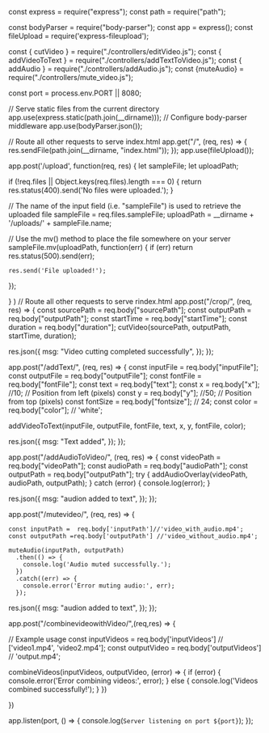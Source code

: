 const express = require("express");
const path = require("path");

const bodyParser = require("body-parser");
const app = express();
const fileUpload = require('express-fileupload');


const { cutVideo } = require("./controllers/editVideo.js");
const { addVideoToText } = require("./controllers/addTextToVideo.js");
const { addAudio } = require("./controllers/addAudio.js");
const {muteAudio} = require("./controllers/mute_video.js");

const port = process.env.PORT || 8080;

// Serve static files from the current directory
app.use(express.static(path.join(__dirname)));
// Configure body-parser middleware
app.use(bodyParser.json());

// Route all other requests to serve index.html
app.get("/", (req, res) => {
  res.sendFile(path.join(__dirname, "index.html"));
});
app.use(fileUpload());



app.post('/upload', function(req, res) {
  let sampleFile;
  let uploadPath;

  if (!req.files || Object.keys(req.files).length === 0) {
    return res.status(400).send('No files were uploaded.');
  }

  // The name of the input field (i.e. "sampleFile") is used to retrieve the uploaded file
  sampleFile = req.files.sampleFile;
  uploadPath = __dirname + '/uploads/' + sampleFile.name;

  // Use the mv() method to place the file somewhere on your server
  sampleFile.mv(uploadPath, function(err) {
    if (err)
      return res.status(500).send(err);

    res.send('File uploaded!');
  });

}
)
// Route all other requests to serve rindex.html
app.post("/crop/", (req, res) => {
  const sourcePath = req.body["sourcePath"];
  const outputPath = req.body["outputPath"];
  const startTime = req.body["startTime"];
  const duration = req.body["duration"];
  cutVideo(sourcePath, outputPath, startTime, duration);

  res.json({
    msg: "Video cutting completed successfully",
  });
});

app.post("/addText/", (req, res) => {
  const inputFile = req.body["inputFile"];
  const outputFile = req.body["outputFile"];
  const fontFile = req.body["fontFile"];
  const text = req.body["text"];
  const x = req.body["x"]; //10; // Position from left (pixels)
  const y = req.body["y"]; //50; // Position from top (pixels)
  const fontSize = req.body["fontsize"]; // 24;
  const color = req.body["color"]; // 'white';

  addVideoToText(inputFile, outputFile, fontFile, text, x, y, fontFile, color);

  res.json({
    msg: "Text added",
  });
});

app.post("/addAudioToVideo/", (req, res) => {
  const videoPath = req.body["videoPath"];
  const audioPath = req.body["audioPath"];
  const outputPath = req.body["outputPath"];
  try {
    addAudioOverlay(videoPath, audioPath, outputPath);
  } catch (error) {
    console.log(error);
  }

  res.json({
    msg: "audion added to text",
  });
});




app.post("/mutevideo/", (req, res) => {

    const inputPath =  req.body['inputPath']//'video_with_audio.mp4';
    const outputPath =req.body['outputPath'] //'video_without_audio.mp4';
    
    muteAudio(inputPath, outputPath)
      .then(() => {
        console.log('Audio muted successfully.');
      })
      .catch((err) => {
        console.error('Error muting audio:', err);
      });

  res.json({
    msg: "audion added to text",
  });
});


app.post("/combinevideowithVideo/",(req,res) => {

  // Example usage
  const inputVideos =  req.body['inputVideos'] // ['video1.mp4', 'video2.mp4'];
  const outputVideo =   req.body['outputVideos'] // 'output.mp4';
  
  combineVideos(inputVideos, outputVideo, (error) => {
    if (error) {
      console.error('Error combining videos:', error);
    } else {
      console.log('Videos combined successfully!');
    }
  })
  

})


app.listen(port, () => {
  console.log(`Server listening on port ${port}`);
});
